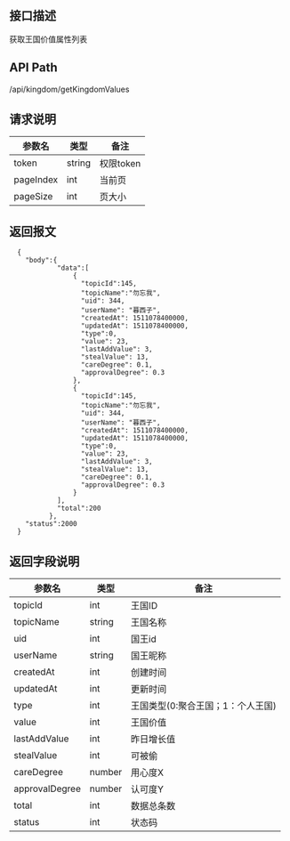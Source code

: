 ## 接口描述
获取王国价值属性列表
## API Path
/api/kingdom/getKingdomValues
## 请求说明
|参数名    |类型    |备注             |
|--------- |--------|-----------------|
|token     |string  |权限token        |
|pageIndex |int     |当前页           |
|pageSize  |int     |页大小           |
## 返回报文
```
  {
    "body":{
            "data":[
                {
                  "topicId":145,
                  "topicName":"勿忘我",
                  "uid": 344,
                  "userName": "暮西子",
                  "createdAt": 1511078400000,
                  "updatedAt": 1511078400000,
                  "type":0,
                  "value": 23,
                  "lastAddValue": 3,
                  "stealValue": 13,
                  "careDegree": 0.1,
                  "approvalDegree": 0.3
                },
                {
                  "topicId":145,
                  "topicName":"勿忘我",
                  "uid": 344,
                  "userName": "暮西子",
                  "createdAt": 1511078400000,
                  "updatedAt": 1511078400000,
                  "type":0,
                  "value": 23,
                  "lastAddValue": 3,
                  "stealValue": 13,
                  "careDegree": 0.1,
                  "approvalDegree": 0.3
                }
            ],
            "total":200
          },
    "status":2000
  }
```
## 返回字段说明
|参数名   |类型    |备注             |
|---------|--------|-----------------|
|topicId  |int     |王国ID           |
|topicName|string  |王国名称         |
|uid      |int     |国王id           |
|userName |string  |国王昵称         |
|createdAt|int     |创建时间         |
|updatedAt|int     |更新时间         |
|type     |int     |王国类型(0:聚合王国；1：个人王国)|
|value    |int     |王国价值         |
|lastAddValue |int |昨日增长值       |
|stealValue|int    |可被偷           |
|careDegree|number |用心度X          |
|approvalDegree|number|认可度Y       |
|total    |int     |数据总条数       |
|status   |int     |状态码           |